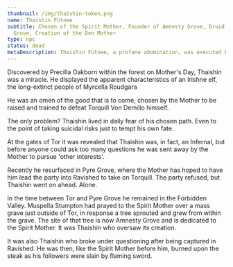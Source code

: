 ```yaml
---
thumbnail: /img/thaishin-token.png
name: Thaishin Fütnee
subtitle: Chosen of the Spirit Mother, Founder of Amnesty Grove, Druid of Wolf
  Grove, Creation of the Den Mother
type: npc
status: dead
metaDescription: Thaishin Fütnee, a profane abomination, was executed by Ravished for rebellion.
---
```

Discovered by Precilla Oakborn within the forest on Mother's Day, Thaishin was a miracle. He displayed the apparent characteristics of an Irishne elf, the long-extinct people of Myrcella Roudgara 

He was an omen of the good that is to come, chosen by the Mother to be raised and trained to defeat Torquill Von Demillo himself.

The only problem? Thaishin lived in daily fear of his chosen path. Even to the point of taking suicidal risks just to tempt his own fate.

At the gates of Tor it was revealed that Thaishin was, in fact, an Infernal, but before anyone could ask too many questions he was sent away by the Mother to pursue 'other interests'.

Recently he resurfaced in Pyre Grove, where the Mother has hoped to have him lead the party into Ravished to take on Torquill. The party refused, but Thaishin went on ahead. Alone.

In the time between Tor and Pyre Grove he remained in the Forbidden Valley. Muspella Stumpton had prayed to the Spirit Mother over a mass grave just outside of Tor, in response a tree sprouted and grew from within the grave. The site of that tree is now Amnesty Grove and is dedicated to the Spirit Mother. It was Thaishin who oversaw its creation.

I﻿t was also Thaishin who broke under questioning after being captured in Ravished. He was then, like the Spirit Mother before him, burned upon the steak as his followers were slain by flaming sword.